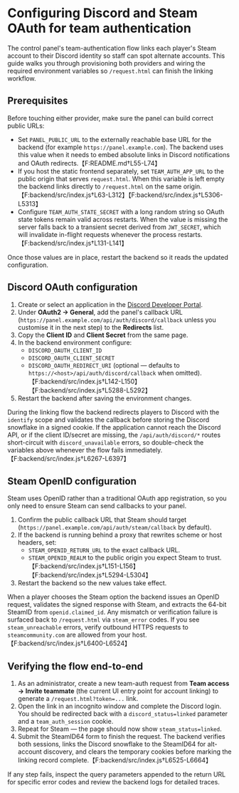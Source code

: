 # Configuring Discord and Steam OAuth for team authentication

The control panel's team-authentication flow links each player's Steam account to their Discord identity so staff can spot alternate accounts. This guide walks you through provisioning both providers and wiring the required environment variables so `/request.html` can finish the linking workflow.

## Prerequisites

Before touching either provider, make sure the panel can build correct public URLs:

- Set `PANEL_PUBLIC_URL` to the externally reachable base URL for the backend (for example `https://panel.example.com`). The backend uses this value when it needs to embed absolute links in Discord notifications and OAuth redirects.【F:README.md†L55-L74】
- If you host the static frontend separately, set `TEAM_AUTH_APP_URL` to the public origin that serves `request.html`. When this variable is left empty the backend links directly to `/request.html` on the same origin.【F:backend/src/index.js†L63-L312】【F:backend/src/index.js†L5306-L5313】
- Configure `TEAM_AUTH_STATE_SECRET` with a long random string so OAuth state tokens remain valid across restarts. When the value is missing the server falls back to a transient secret derived from `JWT_SECRET`, which will invalidate in-flight requests whenever the process restarts.【F:backend/src/index.js†L131-L141】

Once those values are in place, restart the backend so it reads the updated configuration.

## Discord OAuth configuration

1. Create or select an application in the [Discord Developer Portal](https://discord.com/developers/applications).
2. Under **OAuth2 → General**, add the panel's callback URL (`https://panel.example.com/api/auth/discord/callback` unless you customise it in the next step) to the **Redirects** list.
3. Copy the **Client ID** and **Client Secret** from the same page.
4. In the backend environment configure:
   - `DISCORD_OAUTH_CLIENT_ID`
   - `DISCORD_OAUTH_CLIENT_SECRET`
   - `DISCORD_OAUTH_REDIRECT_URI` (optional — defaults to `https://<host>/api/auth/discord/callback` when omitted).【F:backend/src/index.js†L142-L150】【F:backend/src/index.js†L5288-L5292】
5. Restart the backend after saving the environment changes.

During the linking flow the backend redirects players to Discord with the `identify` scope and validates the callback before storing the Discord snowflake in a signed cookie. If the application cannot reach the Discord API, or if the client ID/secret are missing, the `/api/auth/discord/*` routes short-circuit with `discord_unavailable` errors, so double-check the variables above whenever the flow fails immediately.【F:backend/src/index.js†L6267-L6397】

## Steam OpenID configuration

Steam uses OpenID rather than a traditional OAuth app registration, so you only need to ensure Steam can send callbacks to your panel.

1. Confirm the public callback URL that Steam should target (`https://panel.example.com/api/auth/steam/callback` by default).
2. If the backend is running behind a proxy that rewrites scheme or host headers, set:
   - `STEAM_OPENID_RETURN_URL` to the exact callback URL.
   - `STEAM_OPENID_REALM` to the public origin you expect Steam to trust.【F:backend/src/index.js†L151-L156】【F:backend/src/index.js†L5294-L5304】
3. Restart the backend so the new values take effect.

When a player chooses the Steam option the backend issues an OpenID request, validates the signed response with Steam, and extracts the 64-bit SteamID from `openid.claimed_id`. Any mismatch or verification failure is surfaced back to `/request.html` via `steam_error` codes. If you see `steam_unreachable` errors, verify outbound HTTPS requests to `steamcommunity.com` are allowed from your host.【F:backend/src/index.js†L6400-L6524】

## Verifying the flow end-to-end

1. As an administrator, create a new team-auth request from **Team access → Invite teammate** (the current UI entry point for account linking) to generate a `/request.html?token=...` link.
2. Open the link in an incognito window and complete the Discord login. You should be redirected back with a `discord_status=linked` parameter and a `team_auth_session` cookie.
3. Repeat for Steam — the page should now show `steam_status=linked`.
4. Submit the SteamID64 form to finish the request. The backend verifies both sessions, links the Discord snowflake to the SteamID64 for alt-account discovery, and clears the temporary cookies before marking the linking record complete.【F:backend/src/index.js†L6525-L6664】

If any step fails, inspect the query parameters appended to the return URL for specific error codes and review the backend logs for detailed traces.
